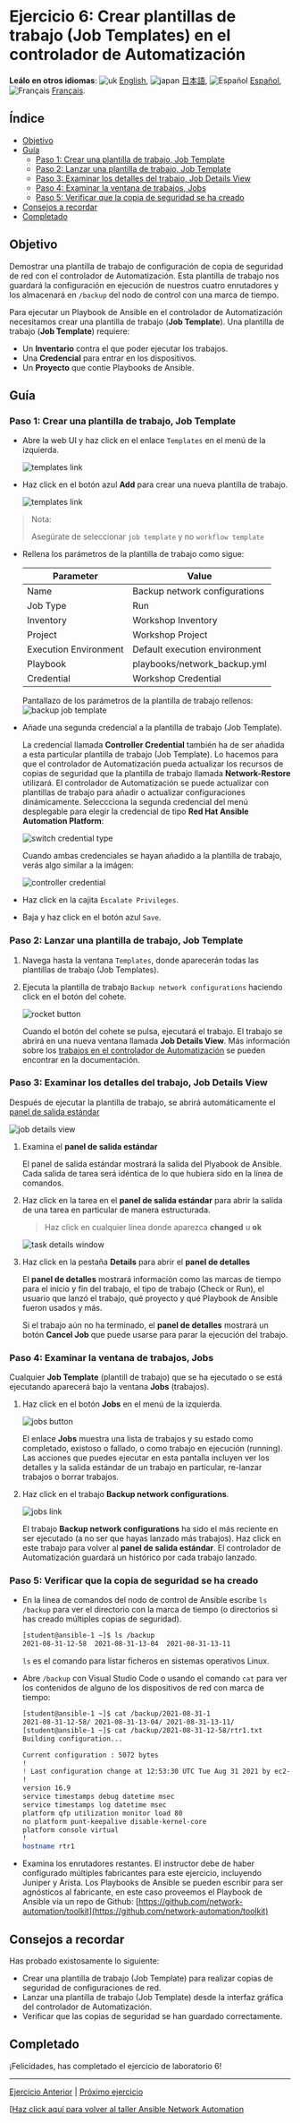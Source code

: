 # Ejercicio 6: Crear plantillas de trabajo (Job Templates) en el controlador de Automatización

**Leálo en otros idiomas**: ![uk](https://github.com/ansible/workshops/raw/devel/images/uk.png) [English](README.md), ![japan](https://github.com/ansible/workshops/raw/devel/images/japan.png) [日本語](README.ja.md), ![Español](https://github.com/ansible/workshops/raw/devel/images/es.png) [Español](README.es.md), ![Français](https://github.com/ansible/workshops/raw/devel/images/fr.png) [Français](README.fr.md).

## Índice

* [Objetivo](#objetivo)
* [Guía](#guía)
  * [Paso 1: Crear una plantilla de trabajo, Job Template](#Paso-1-crear-una-plantilla-de-trabajo-job-template)
  * [Paso 2: Lanzar una plantilla de trabajo, Job Template](#Paso-2-lanzar-una-plantilla-de-traabjo-job-template)
  * [Paso 3: Examinar los detalles del trabajo, Job Details View](#Paso-3-examinar-los-detalles-del-trabajo-job-details-view)
  * [Paso 4: Examinar la ventana de trabajos, Jobs](#Paso-4-examinar-la-ventana-de-trabajos-jobs)
  * [Paso 5: Verificar que la copia de seguridad se ha creado](#Paso-5-verificar-que-la-copia-de-seguridad-se-ha-creado)
* [Consejos a recordar](#consejos-a-recordar)
* [Completado](#completado)

## Objetivo

Demostrar una plantilla de trabajo de configuración de copia de seguridad de red con el controlador de Automatización. Esta plantilla de trabajo nos guardará la configuración en ejecución de nuestros cuatro enrutadores y los almacenará en `/backup` del nodo de control con una marca de tiempo.

Para ejecutar un Playbook de Ansible en el controlador de Automatización necesitamos crear una plantilla de trabajo (**Job Template**). Una plantilla de trabajo (**Job Template**) requiere:

* Un **Inventario** contra el que poder ejecutar los trabajos.
* Una **Credencial** para entrar en los dispositivos.
* Un **Proyecto** que contie Playbooks de Ansible.

## Guía

### Paso 1: Crear una plantilla de trabajo, Job Template

* Abre la web UI y haz click en el enlace `Templates` en el menú de la izquierda.

   ![templates link](images/controller_templates.png)

* Haz click en el botón azul **Add** para crear una nueva plantilla de trabajo.

   ![templates link](images/controller_add.png)

> Nota:
>
> Asegúrate de seleccionar `job template` y no `workflow template`

* Rellena los parámetros de la plantilla de trabajo como sigue:

  | Parameter | Value |
  |---|---|
  | Name  | Backup network configurations  |
  |  Job Type |  Run |
  |  Inventory |  Workshop Inventory |
  |  Project |  Workshop Project |
  |  Execution Environment | Default execution environment |
  |  Playbook |  playbooks/network_backup.yml |
  |  Credential |  Workshop Credential |

  Pantallazo de los parámetros de la plantilla de trabajo rellenos:
   ![backup job template](images/controller_backup.png)

* Añade una segunda credencial a la plantilla de trabajo (Job Template).

   La credencial llamada **Controller Credential** también ha de ser añadida a esta particular plantilla de trabajo (Job Template). Lo hacemos para que el controlador de Automatización pueda actualizar los recursos de copias de seguridad que la plantilla de trabajo llamada **Network-Restore** utilizará. El controlador de Automatización se puede actualizar con plantillas de trabajo para añadir o actualizar configuraciones dinámicamente. Seleccciona la segunda credencial del menú desplegable para elegir la credencial de tipo **Red Hat Ansible Automation Platform**:

  ![switch credential type](images/controller_cred.png)

  Cuando ambas credenciales se hayan añadido a la plantilla de trabajo, verás algo similar a la imágen:

  ![controller credential](images/controller_cred_multiple.png)

* Haz click en la cajita `Escalate Privileges`.

* Baja y haz click en el botón azul `Save`.

### Paso 2: Lanzar una plantilla de trabajo, Job Template

1. Navega hasta la ventana `Templates`, donde aparecerán todas las plantillas de trabajo (Job Templates).

2. Ejecuta la plantilla de trabajo `Backup network configurations` haciendo click en el botón del cohete.

    ![rocket button](images/controller_rocket.png)

    Cuando el botón del cohete se pulsa, ejecutará el trabajo. El trabajo se abrirá en una nueva ventana llamada **Job Details View**. Más información sobre los [trabajos en el controlador de Automatización](https://docs.ansible.com/automation-controller/latest/html/userguide/jobs.html) se pueden encontrar en la documentación.

### Paso 3: Examinar los detalles del trabajo, Job Details View

Después de ejecutar la plantilla de trabajo, se abrirá automáticamente el [panel de salida estándar](https://docs.ansible.com/automation-controller/latest/html/userguide/jobs.html#standard-out)

![job details view](images/controller_job_output.png)

1. Examina el **panel de salida estándar**

   El panel de salida estándar mostrará la salida del Plyabook de Ansible. Cada salida de tarea será idéntica de lo que hubiera sido en la línea de comandos.

2. Haz click en la tarea en el **panel de salida estándar** para abrir la salida de una tarea en particular de manera estructurada.

   > Haz click en cualquier línea donde aparezca **changed** u **ok**

   ![task details window](images/controller_details.png)

3. Haz click en la pestaña **Details** para abrir el **panel de detalles**

   El **panel de detalles** mostrará información como las marcas de tiempo para el inicio y fin del trabajo, el tipo de trabajo (Check or Run), el usuario que lanzó el trabajo, qué proyecto y qué Playbook de Ansible fueron usados y más.

   Si el trabajo aún no ha terminado, el **panel de detalles** mostrará un botón **Cancel Job** que puede usarse para parar la ejecución del trabajo.

### Paso 4: Examinar la ventana de trabajos, Jobs

Cualquier **Job Template** (plantill de trabajo) que se ha ejecutado o se está ejecutando aparecerá bajo la ventana **Jobs** (trabajos).

1. Haz click en el botón **Jobs** en el menú de la izquierda.

   ![jobs button](images/controller_jobs.png)

   El enlace **Jobs** muestra una lista de trabajos y su estado como completado, existoso o fallado, o como trabajo en ejecución (running). Las acciones que puedes ejecutar en esta pantalla incluyen ver los detalles y la salida estándar de un trabajo en particular, re-lanzar trabajos o borrar trabajos.

2. Haz click en el trabajo **Backup network configurations**.

   ![jobs link](images/controller_jobs_link.png)

   El trabajo **Backup network configurations** ha sido el más reciente en ser ejecutado (a no ser que hayas lanzado más trabajos). Haz click en este trabajo para volver al **panel de salida estándar**. El controlador de Automatización guardará un histórico por cada trabajo lanzado.

### Paso 5: Verificar que la copia de seguridad se ha creado

* En la línea de comandos del nodo de control de Ansible escribe `ls /backup` para ver el directorio con la marca de tiempo (o directorios si has creado múltiples copias de seguridad).

  ```sh
  [student@ansible-1 ~]$ ls /backup
  2021-08-31-12-58  2021-08-31-13-04  2021-08-31-13-11
  ```

  `ls` es el comando para listar ficheros en sistemas operativos Linux.

* Abre `/backup` con Visual Studio Code o usando el comando `cat` para ver los contenidos de alguno de los dispositivos de red con marca de tiempo:

  ```sh
  [student@ansible-1 ~]$ cat /backup/2021-08-31-1
  2021-08-31-12-58/ 2021-08-31-13-04/ 2021-08-31-13-11/
  [student@ansible-1 ~]$ cat /backup/2021-08-31-12-58/rtr1.txt
  Building configuration...

  Current configuration : 5072 bytes
  !
  ! Last configuration change at 12:53:30 UTC Tue Aug 31 2021 by ec2-user
  !
  version 16.9
  service timestamps debug datetime msec
  service timestamps log datetime msec
  platform qfp utilization monitor load 80
  no platform punt-keepalive disable-kernel-core
  platform console virtual
  !
  hostname rtr1
  ```

* Examina los enrutadores restantes. El instructor debe de haber configurado múltiples fabricantes para este ejercicio, incluyendo Juniper y Arista. Los Playbooks de Ansible se pueden escribir para ser agnósticos al fabricante, en este caso proveemos el Playbook de Ansible vía un repo de Github: [https://github.com/network-automation/toolkit](https://github.com/network-automation/toolkit)

## Consejos a recordar

Has probado existosamente lo siguiente:

* Crear una plantilla de trabajo (Job Template) para realizar copias de seguridad de configuraciones de red.
* Lanzar una plantilla de trabajo (Job Template) desde la interfaz gráfica del controlador de Automatización.
* Verificar que las copias de seguridad se han guardado correctamente.

## Completado

¡Felicidades, has completado el ejercicio de laboratorio 6!

---
[Ejercicio Anterior](../5-explore-controller/README.es.md) | [Próximo ejercicio](../7-controller-survey/README.es.md)

[[Haz click aquí para volver al taller Ansible Network Automation](../README.es.md)
